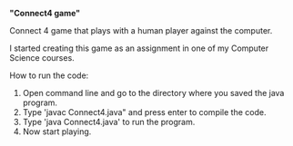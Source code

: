 **"Connect4 game"**

Connect 4 game that plays with a human player against the computer.

I started creating this game as an assignment in one of my Computer Science courses.

How to run the code:

1) Open command line and go to the directory where you saved the java program.
2) Type 'javac Connect4.java" and press enter to compile the code.
3) Type 'java Connect4.java' to run the program.
3) Now start playing.
